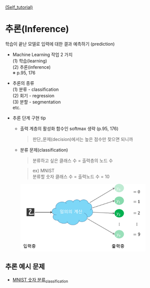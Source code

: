[ (Self_tutorial) ](https://github.com/DoranLyong/DL_coding_master/tree/master/Self_tutorial)
# 추론(Inference)
학습이 끝난 모델로 입력에 대한 결과 예측하기 
(prediction)

* Machine Learning 작업 2 가지 <br/>
    (1) 학습(learning) <br/>
    (2) 추론(inference) <br/>
    ※ p.95, 176 

* 추론의 종류 <br/>
    (1) 분류 - classification <br/>
    (2) 회기 - regression <br/>
    (3) 분할 - segmentation <br/>
    etc.

* 추론 단계 구현 tip <br/>
    * 출력 계층의 활성화 함수인 softmax 생략 (p.95, 176)
        > 판단_문제(decision)에서는 높은 점수만 찾으면 되니까 

    * 분류 문제(classification)
        > 분류하고 싶은 클래스 수 = 출력층의 노드 수 <br/>

        >ex) MNIST <br/>
        분류할 숫자 클래스 수 = 출력노드 수 = 10

        <img src="fig_3-23.png" width=400>
        


## 추론 예시 문제 
* [MNIST 숫자 분류<sub>classification</sub>]()

